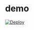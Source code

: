 # demo
[![Deploy](https://www.herokucdn.com/deploy/button.svg)](https://heroku.com/deploy?template=https://github.com/contentflare/demo/tree/master)

